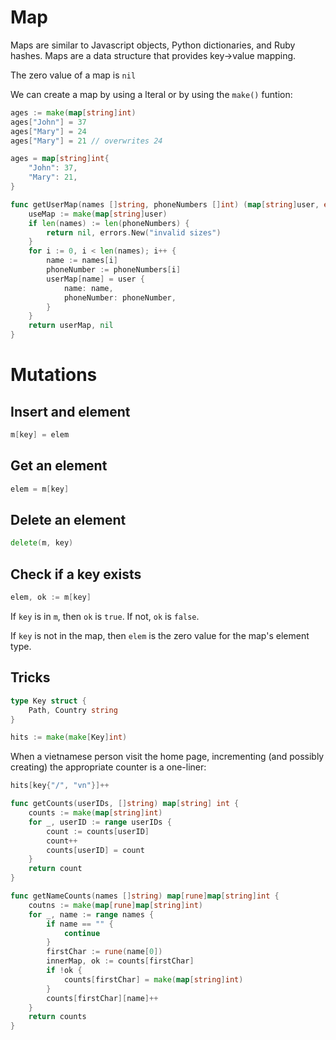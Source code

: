 # Map

Maps are similar to Javascript objects, Python dictionaries, and Ruby hashes. Maps are a data structure that provides key->value mapping.

The zero value of a map is <code>nil</code>

We can create a map by using a lteral or by using the <code>make()</code> funtion:

```go
ages := make(map[string]int)
ages["John"] = 37
ages["Mary"] = 24
ages["Mary"] = 21 // overwrites 24
```

```go
ages = map[string]int{
    "John": 37,
    "Mary": 21,
}
```

```go
func getUserMap(names []string, phoneNumbers []int) (map[string]user, error) {
    useMap := make(map[string]user)
    if len(names) := len(phoneNumbers) {
        return nil, errors.New("invalid sizes")
    }
    for i := 0, i < len(names); i++ {
        name := names[i]
        phoneNumber := phoneNumbers[i]
        userMap[name] = user {
            name: name,
            phoneNumber: phoneNumber,
        }
    }
    return userMap, nil
}
```

# Mutations

## Insert and element

```go
m[key] = elem
```

## Get an element

```go
elem = m[key]
```

## Delete an element

```go
delete(m, key)
```

## Check if a key exists

```go
elem, ok := m[key]
```

If <code>key</code> is in <code>m</code>, then <code>ok</code> is <code>true</code>. If not, <code>ok</code> is <code>false</code>.

If <code>key</code> is not in the map, then <code>elem</code> is the zero value for the map's element type.

## Tricks

```go
type Key struct {
    Path, Country string
}

hits := make(make[Key]int)
```

When a vietnamese person visit the home page, incrementing (and possibly creating) the appropriate counter is a one-liner:

```go
hits[key{"/", "vn"}]++
```

```go
func getCounts(userIDs, []string) map[string] int {
    counts := make(map[string]int)
    for _, userID := range userIDs {
        count := counts[userID]
        count++
        counts[userID] = count
    }
    return count
}
```

```go
func getNameCounts(names []string) map[rune]map[string]int {
    coutns := make(map[rune]map[string]int)
    for _, name := range names {
        if name == "" {
            continue
        }
        firstChar := rune(name[0])
        innerMap, ok := counts[firstChar]
        if !ok {
            counts[firstChar] = make(map[string]int)
        }
        counts[firstChar][name]++
    }
    return counts
}
```
